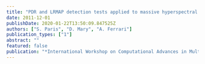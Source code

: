 ```yaml
---
title: "PDR and LRMAP detection tests applied to massive hyperspectral data"
date: 2011-12-01
publishDate: 2020-01-22T13:50:09.847525Z
authors: ["S. Paris", "D. Mary", "A. Ferrari"]
publication_types: ["1"]
abstract: ""
featured: false
publication: "*International Workshop on Computational Advances in Multi-Sensor Adaptive Processing (CAMSAP)*"
---
```


